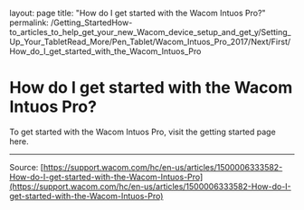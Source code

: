 layout: page
title: "How do I get started with the Wacom Intuos Pro?"
permalink: /Getting_StartedHow-to_articles_to_help_get_your_new_Wacom_device_setup_and_get_y/Setting_Up_Your_TabletRead_More/Pen_Tablet/Wacom_Intuos_Pro_2017/Next/First/How_do_I_get_started_with_the_Wacom_Intuos_Pro

# How do I get started with the Wacom Intuos Pro?

To get started with the Wacom Intuos Pro, visit the getting started page here.

---
Source: [https://support.wacom.com/hc/en-us/articles/1500006333582-How-do-I-get-started-with-the-Wacom-Intuos-Pro](https://support.wacom.com/hc/en-us/articles/1500006333582-How-do-I-get-started-with-the-Wacom-Intuos-Pro)
